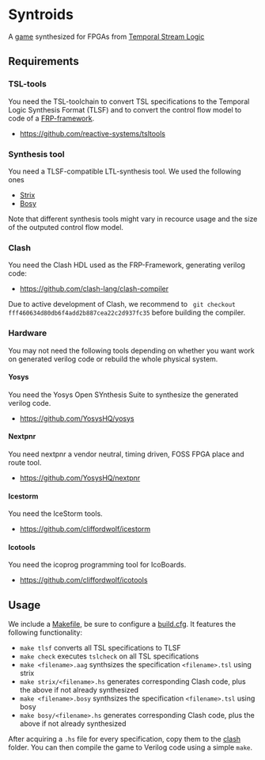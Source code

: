 # Syntroids
A [game](https://www.react.uni-saarland.de/publications/GHKF19.pdf) synthesized for FPGAs from [Temporal Stream Logic](https://www.react.uni-saarland.de/publications/FKPS19a.pdf)

## Requirements

### TSL-tools
You need the TSL-toolchain to convert TSL specifications to the Temporal Logic Synthesis Format (TLSF) and to convert the control flow model to code of a [FRP-framework](https://www.react.uni-saarland.de/publications/FKPS19b.pdf).
- https://github.com/reactive-systems/tsltools

### Synthesis tool
You need a TLSF-compatible LTL-synthesis tool. We used the following ones
- [Strix](https://strix.model.in.tum.de/)
- [Bosy](https://github.com/reactive-systems/bosy)

Note that different synthesis tools might vary in recource usage and the size of the outputed control flow model.

### Clash
You need the Clash HDL used as the FRP-Framework, generating verilog code:
- https://github.com/clash-lang/clash-compiler

Due to active development of Clash, we recommend to
`` git checkout fff460634d80db6f4add2b887cea22c2d937fc35``
before building the compiler.

### Hardware
You may not need the following tools depending on whether you want work on generated verilog code or rebuild the whole physical system.

#### Yosys
You need the Yosys Open SYnthesis Suite to synthesize the generated verilog code.
- https://github.com/YosysHQ/yosys

#### Nextpnr
You need nextpnr a vendor neutral, timing driven, FOSS FPGA place and route tool.
- https://github.com/YosysHQ/nextpnr

#### Icestorm
You need the IceStorm tools.
- https://github.com/cliffordwolf/icestorm

#### Icotools
You need the icoprog programming tool for IcoBoards.
- https://github.com/cliffordwolf/icotools

## Usage
We include a [Makefile](src/specifications/Makefile), be sure to configure a [build.cfg](src/build.cfg.sample). It features the following functionality:
- `make tlsf` converts all TSL specifications to TLSF
- `make check` executes `tslcheck` on all TSL specifications 
- `make <filename>.aag` synthsizes the specification `<filename>.tsl` using strix
- `make strix/<filename>.hs` generates corresponding Clash code, plus the above if not already synthesized
- `make <filename>.bosy` synthsizes the specification `<filename>.tsl` using bosy
- `make bosy/<filename>.hs` generates corresponding Clash code, plus the above if not already synthesized

After acquiring a `.hs` file for every specification, copy them to the [clash](src/clash) folder. You can then compile the game to Verilog code using a simple `make`.
